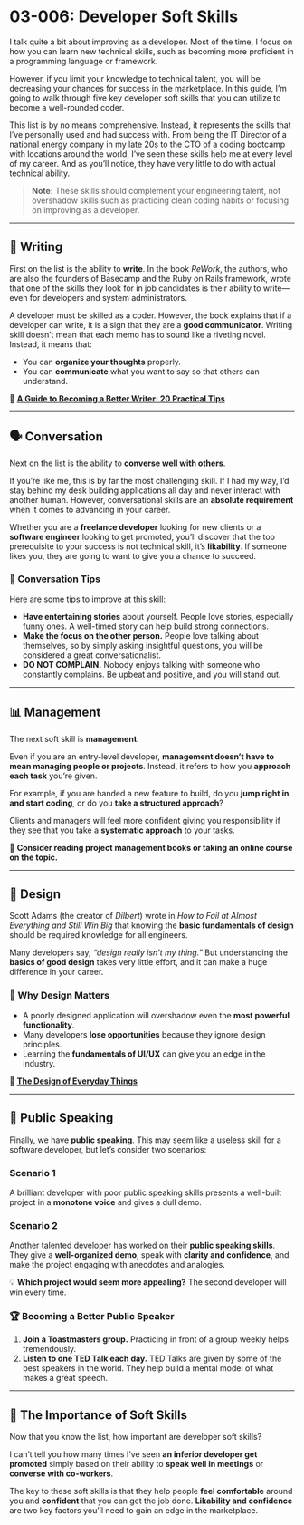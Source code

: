 # 03-006: Developer Soft Skills

I talk quite a bit about improving as a developer. Most of the time, I focus on how you can learn new technical skills, such as becoming more proficient in a programming language or framework.

However, if you limit your knowledge to technical talent, you will be decreasing your chances for success in the marketplace. In this guide, I’m going to walk through five key developer soft skills that you can utilize to become a well-rounded coder.

This list is by no means comprehensive. Instead, it represents the skills that I’ve personally used and had success with. From being the IT Director of a national energy company in my late 20s to the CTO of a coding bootcamp with locations around the world, I’ve seen these skills help me at every level of my career. And as you’ll notice, they have very little to do with actual technical ability.

> **Note:** These skills should complement your engineering talent, not overshadow skills such as practicing clean coding habits or focusing on improving as a developer.

---

## 📝 Writing

First on the list is the ability to **write**. In the book *ReWork*, the authors, who are also the founders of Basecamp and the Ruby on Rails framework, wrote that one of the skills they look for in job candidates is their ability to write—even for developers and system administrators.

A developer must be skilled as a coder. However, the book explains that if a developer can write, it is a sign that they are a **good communicator**. Writing skill doesn’t mean that each memo has to sound like a riveting novel. Instead, it means that:

- You can **organize your thoughts** properly.
- You can **communicate** what you want to say so that others can understand.

📌 **[A Guide to Becoming a Better Writer: 20 Practical Tips](https://www.lifehack.org/articles/work/20-ways-become-better-writer.html)**

---

## 🗣️ Conversation

Next on the list is the ability to **converse well with others**.

If you’re like me, this is by far the most challenging skill. If I had my way, I’d stay behind my desk building applications all day and never interact with another human. However, conversational skills are an **absolute requirement** when it comes to advancing in your career.

Whether you are a **freelance developer** looking for new clients or a **software engineer** looking to get promoted, you’ll discover that the top prerequisite to your success is not technical skill, it’s **likability**. If someone likes you, they are going to want to give you a chance to succeed.

### 🔹 Conversation Tips

Here are some tips to improve at this skill:

- **Have entertaining stories** about yourself. People love stories, especially funny ones. A well-timed story can help build strong connections.
- **Make the focus on the other person.** People love talking about themselves, so by simply asking insightful questions, you will be considered a great conversationalist.
- **DO NOT COMPLAIN.** Nobody enjoys talking with someone who constantly complains. Be upbeat and positive, and you will stand out.

---

## 📊 Management

The next soft skill is **management**.

Even if you are an entry-level developer, **management doesn’t have to mean managing people or projects**. Instead, it refers to how you **approach each task** you’re given.

For example, if you are handed a new feature to build, do you **jump right in and start coding**, or do you **take a structured approach**?

Clients and managers will feel more confident giving you responsibility if they see that you take a **systematic approach** to your tasks.

📌 **Consider reading project management books or taking an online course on the topic.**

---

## 🎨 Design

Scott Adams (the creator of *Dilbert*) wrote in *How to Fail at Almost Everything and Still Win Big* that knowing the **basic fundamentals of design** should be required knowledge for all engineers.

Many developers say, *“design really isn’t my thing.”* But understanding the **basics of good design** takes very little effort, and it can make a huge difference in your career.

### 📌 Why Design Matters

- A poorly designed application will overshadow even the **most powerful functionality**.
- Many developers **lose opportunities** because they ignore design principles.
- Learning the **fundamentals of UI/UX** can give you an edge in the industry.

📌 **[The Design of Everyday Things](https://www.amazon.com/Design-Everyday-Things-Donald-Norman/dp/1452654123)**

---

## 🎤 Public Speaking

Finally, we have **public speaking**. This may seem like a useless skill for a software developer, but let’s consider two scenarios:

### Scenario 1

A brilliant developer with poor public speaking skills presents a well-built project in a **monotone voice** and gives a dull demo.

### Scenario 2

Another talented developer has worked on their **public speaking skills**. They give a **well-organized demo**, speak with **clarity and confidence**, and make the project engaging with anecdotes and analogies.

💡 **Which project would seem more appealing?** The second developer will win every time.

### 🏆 Becoming a Better Public Speaker

1. **Join a Toastmasters group.** Practicing in front of a group weekly helps tremendously.
2. **Listen to one TED Talk each day.** TED Talks are given by some of the best speakers in the world. They help build a mental model of what makes a great speech.

---

## 🎯 The Importance of Soft Skills

Now that you know the list, how important are developer soft skills?

I can’t tell you how many times I’ve seen **an inferior developer get promoted** simply based on their ability to **speak well in meetings** or **converse with co-workers**.

The key to these soft skills is that they help people **feel comfortable** around you and **confident** that you can get the job done. **Likability and confidence** are two key factors you’ll need to gain an edge in the marketplace.

